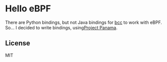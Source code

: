 Hello eBPF
==========

There are Python bindings, but not Java bindings for 
[bcc](https://github.com/isovalent/bcc) to work with eBPF.
So... I decided to write bindings, using[Project Panama](https://openjdk.org/projects/panama/).

License
-------
MIT